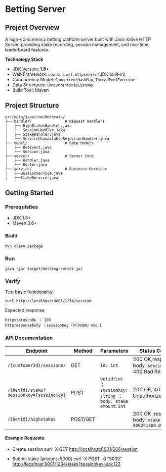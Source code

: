 # Betting Server

## Project Overview
A high-concurrency betting platform server built with Java native HTTP Server, providing stake recording, session management, and real-time leaderboard features.

**Technology Stack**
- JDK Version: **1.8+**
- Web Framework: `com.sun.net.httpserver` (JDK built-in)
- Concurrency Model: `ConcurrentHashMap`, `ThreadPoolExecutor`
- Data Structures: `ConcurrentSkipListMap`
- Build Tool: Maven

## Project Structure
```text
src/main/java/com/betbrain/
├── handler/               # Request Handlers
│   ├── HighStakesHandler.java
│   ├── SessionHandler.java
│   ├── StakeHandler.java
│   └── ServiceUnavailableRejectionHandler.java
├── model/                 # Data Models
│   ├── BetEvent.java
│   └── Session.java
├── server/                # Server Core
│   ├── Handler.java
│   └── Router.java
└── service/               # Business Services
│   ├──SessionService.java
│   ├──StakeService.java
```
## Getting Started
### Prerequisites
- JDK 1.8+
- Maven 3.6+
### Build
```text
mvn clean package
```
### Run
```text
java -jar target/betting-server.jar
```
### Verify
Test basic functionality:
```text
curl http://localhost:8001/1234/session
```
Expected response 
```text
httpstatuscode ： 200
httpresponsebody ：sessionKey (VF3VQOU etc.)
```
### API Documentation
| Endpoint               | Method | Parameters               | Status Codes           |
|------------------------|--------|--------------------------|------------------------|
| `/{customerId}/sessions/`       | GET    | `id: int`                | 200 OK,response body :`session key`, 400 Bad Request|
| `/{betId}/stake?sessionkey={sessinoKey}`      | POST   | `betid:int ；sessionkey: string ；body: stake amount:int`     | 200 OK, 401 Unauthorized|
| `/{betId}/highstakes`      | POST/GET   |      | 200 OK ,response body :`stake list 9002=1500,9001=800`|

#### Example Requests
- Create session
curl -X GET [http://localhost:8001/666/session](http://localhost:8001/666/session)

- Submit stake (amount=5000)
curl -X POST -d "5000" [http://localhost:8001/1234/stake?sessionkey=abc123](http://localhost:8001/1234/stake?sessionkey=abc123)

